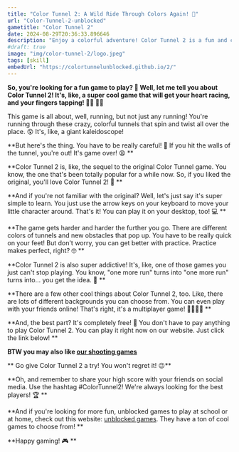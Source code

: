 ```yaml
---
title: "Color Tunnel 2: A Wild Ride Through Colors Again! 🌈"
url: "Color-Tunnel-2-unblocked"
gametitle: "Color Tunnel 2"
date: 2024-08-29T20:36:33.896646
description: "Enjoy a colorful adventure! Color Tunnel 2 is a fun and challenging running game where you navigate through spinning tunnels."
#draft: true
image: "img/color-tunnel-2/logo.jpeg"
tags: [skill]
embedUrl: "https://colortunnelunblocked.github.io/2/"
---
```


**So, you're looking for a  fun  game to play? 🤔  Well, let me tell you about Color Tunnel 2! It's, like, a super cool  game that will get your heart racing, and your fingers tapping!  🏃‍♀️  🏃‍♂️**

This game is all about, well,  running,  but  not just any running! You're running through these crazy, colorful tunnels that spin and twist all over the place.  😵  It's, like, a giant  kaleidoscope! 

 **But here's the thing. You have to be really careful! 🚧  If you hit the walls of the tunnel, you're out!  It's game over!  😩  ** 

 **Color Tunnel 2  is, like, the sequel to the original  Color Tunnel  game. You know, the one that's been  totally  popular for a while now. So, if you liked the original, you'll  love  Color Tunnel 2! 🤩  **

 **And if you're not familiar with the original?  Well, let's just say it's  super simple to learn. You just use the arrow keys on your keyboard to move your little character around.  That's it!  You can play it on your desktop, too!  💻  ** 

 **The game gets harder and harder the further you go.  There are different colors of tunnels and new obstacles that pop up.  You have to be really quick on your feet!  But don't worry, you can get better with practice.  Practice makes perfect, right? 🤓   ** 


 **Color Tunnel 2  is also super addictive!  It's, like, one of those games you just can't stop playing. You know,  "one more run"  turns into "one more run"  turns into...  you get the idea.  🤪  ** 

 **There are a few other cool things about Color Tunnel 2, too.  Like, there are lots of different backgrounds you can choose from.  You can even play with your friends online!  That's right, it's a multiplayer game!  👨‍👩‍👧‍👦  **

 **And, the best part?  It's  completely free!  💸  You don't have to pay anything to play Color Tunnel 2.  You can play it right now on our website.  Just click the link below!   ** 

**BTW you may also like [our shooting games](https://online-generator.github.io/unblockedgames/shooting/)**

** Go give Color Tunnel 2 a try!  You won't regret it!  😉**

**Oh, and remember to share your high score with your friends on social media.  Use the hashtag #ColorTunnel2!  We're always looking for the best players!  🏆  **

 **And if you're looking for more fun, unblocked games to play at school or at home, check out this website: [unblocked games](https://online-generator.github.io/unblockedgames/).  They have a ton of cool games to choose from!  ** 

 **Happy gaming!  🎮  **
